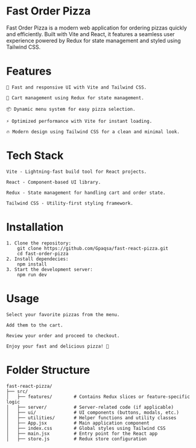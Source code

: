 # Fast Order Pizza

Fast Order Pizza is a modern web application for ordering pizzas quickly and efficiently. Built with Vite and React, it features a seamless user experience powered by Redux for state management and styled using Tailwind CSS.

# Features
    🍕 Fast and responsive UI with Vite and Tailwind CSS.

    🛒 Cart management using Redux for state management.

    📦 Dynamic menu system for easy pizza selection.

    ⚡ Optimized performance with Vite for instant loading.

    🔥 Modern design using Tailwind CSS for a clean and minimal look.

# Tech Stack

    Vite - Lightning-fast build tool for React projects.

    React - Component-based UI library.

    Redux - State management for handling cart and order state.

    Tailwind CSS - Utility-first styling framework.

# Installation

    1. Clone the repository:
        git clone https://github.com/Gpaqsa/fast-react-pizza.git
        cd fast-order-pizza
    2. Install dependecies:
        npm install
    3. Start the development server:
        npm run dev

# Usage

    Select your favorite pizzas from the menu.

    Add them to the cart.

    Review your order and proceed to checkout.

    Enjoy your fast and delicious pizza! 🍕

# Folder Structure

    fast-react-pizza/
    ├── src/
    │   ├── features/        # Contains Redux slices or feature-specific logic
    │   ├── server/          # Server-related code (if applicable)
    │   ├── ui/              # UI components (buttons, modals, etc.)
    │   ├── utilities/       # Helper functions and utility classes
    │   ├── App.jsx          # Main application component
    │   ├── index.css        # Global styles using Tailwind CSS
    │   ├── main.jsx         # Entry point for the React app
    │   ├── store.js         # Redux store configuration



